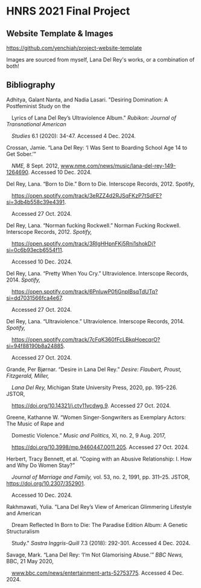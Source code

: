 # HNRS 2021 Final Project
## Website Template & Images
https://github.com/yenchiah/project-website-template<br>

Images are sourced from myself, Lana Del Rey's works, or a combination of both!

## Bibliography

Adhitya, Galant Nanta, and Nadia Lasari. "Desiring Domination: A Postfeminist Study on the 
	
&emsp;Lyrics of Lana Del Rey’s Ultraviolence Album." <em>Rubikon: Journal of Transnational American 
	
&emsp;Studies</em> 6.1 (2020): 34-47. Accessed 4 Dec. 2024.<br>

Crossan, Jamie. “Lana Del Rey: ‘I Was Sent to Boarding School Age 14 to Get Sober.’” 

&emsp;<em>NME,</em> 8 Sept. 2012, www.nme.com/news/music/lana-del-rey-149-1264690. Accessed 10 Dec. 2024.<br>
  
Del Rey, Lana. “Born to Die.” Born to Die. Interscope Records, 2012. <en>Spotify,</em>

&emsp;https://open.spotify.com/track/3eRZZ4d2RJSqFKzP7tSdFE?si=3db4b558c39e4391. 

&emsp;Accessed 27 Oct. 2024.<br>

Del Rey, Lana. “Norman fucking Rockwell.” Norman Fucking Rockwell. Interscope Records, 2012. <em>Spotify,</em> 

&emsp;https://open.spotify.com/track/3RIgHHpnFKj5Rni1shokDj?si=0c6b93ecb6554f11. 

&emsp;Accessed 10 Dec. 2024.<br>
  
Del Rey, Lana. “Pretty When You Cry.” Ultraviolence. Interscope Records, 2014. <em>Spotify,</em>

&emsp;https://open.spotify.com/track/6PnluwP0fjGnpIBsqTdUTq?si=dd7031566fca4e67. 

&emsp;Accessed 27 Oct. 2024.<br>
  
Del Rey, Lana. “Ultraviolence.” Ultraviolence. Interscope Records, 2014. <em>Spotify,</em>

&emsp;https://open.spotify.com/track/7cFqK360fFcLBkqHoecqrO?si=94f88190b8a24885. 

&emsp;Accessed 27 Oct. 2024.<br>

Grande, Per Bjørnar. “Desire in Lana Del Rey.” <em>Desire: Flaubert, Proust, Fitzgerald, Miller, 

&emsp;Lana Del Rey,</em> Michigan State University Press, 2020, pp. 195–226. JSTOR, 

&emsp;https://doi.org/10.14321/j.ctv11vcdwg.9. Accessed 27 Oct. 2024.<br>

Greene, Kathanne W. “Women Singer-Songwriters as Exemplary Actors: The Music of Rape and 

&emsp;Domestic Violence.” <em>Music and Politics,</em> XI, no. 2, 9 Aug. 2017, 

&emsp;https://doi.org/10.3998/mp.9460447.0011.205. Accessed 27 Oct. 2024.<br>

Herbert, Tracy Bennett, et al. “Coping with an Abusive Relationship: I. How and Why Do Women Stay?” 

&emsp;<em>Journal of Marriage and Family,</em> vol. 53, no. 2, 1991, pp. 311–25. JSTOR, https://doi.org/10.2307/352901. 

&emsp;Accessed 10 Dec. 2024.<br>
  
Rakhmawati, Yulia. "Lana Del Rey’s View of American Glimmering Lifestyle and American 

&emsp;Dream Reflected In Born to Die: The Paradise Edition Album: A Genetic Structuralism 

&emsp;Study." <em>Sastra Inggris-Quill</em> 7.3 (2018): 292-301. Accessed 4 Dec. 2024.<br>
  
Savage, Mark. “Lana Del Rey: ‘I’m Not Glamorising Abuse.’” <em>BBC News,</em> BBC, 21 May 2020, 
  
&emsp;www.bbc.com/news/entertainment-arts-52753775. Accessed 4 Dec. 2024.
